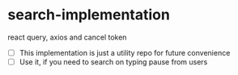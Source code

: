 # search-implementation
react query, axios and cancel token

-[ ] This implementation is just a utility repo for future convenience
-[ ] Use it, if you need to search on typing pause from users
